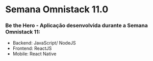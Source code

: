 # Semana Omnistack 11.0
### Be the Hero - Aplicação desenvolvida durante a Semana Omnistack 11:
- Backend: JavaScript/ NodeJS
- Frontend: ReactJS
- Mobile: React Native

